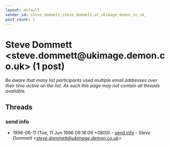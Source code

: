 ```yaml
---
layout: default
sender_id: steve_dommett_steve_dommett_at_ukimage_demon_co_uk_
post_count: 1
---
```


# Steve Dommett <steve.dommett<span>@</span>ukimage.demon.co.uk> (1 post)

_Be aware that many list participants used multiple email addresses over their time active on the list. As such this page may not contain all threads available._

## Threads

### send info
+ 1996-06-11 (Tue, 11 Jun 1996 09:16:09 +0800) - [send info](/archive/1996/06/1b232be87e356557846710d953d197cb00c556d220e5123ae85cb59b4e334748) - _Steve Dommett \<steve.dommett@ukimage.demon.co.uk\>_


